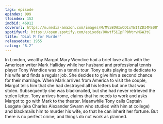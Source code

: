```yaml
---
tags: episode
epindex: 099
tfoindex: 152
imdbid: 46912
coverurl: https://m.media-amazon.com/images/M/MV5BOWIwODIxYWItZDI4MS00YzhhLWE3MmYtMzlhZDIwOTMzZmE5L2ltYWdlXkEyXkFqcGdeQXVyNjc1NTYyMjg@._V1_SX202_CR0,0,202,300_.jpg
spotifyurl: https://open.spotify.com/episode/00wtfSiIpFP8htrvMGW3tC
title: "Dial M for Murder"
releasedate: 1955
rating: "8.2"
---
```


In London, wealthy Margot Mary Wendice had a brief love affair with the American writer Mark Halliday while her husband and professional tennis player Tony Wendice was on a tennis tour. Tony quits playing to dedicate to his wife and finds a regular job. She decides to give him a second chance for their marriage. When Mark arrives from America to visit the couple, Margot tells him that she had destroyed all his letters but one that was stolen. Subsequently she was blackmailed, but she had never retrieved the stolen letter. Tony arrives home, claims that he needs to work and asks Margot to go with Mark to the theater. Meanwhile Tony calls Captain Lesgate (aka Charles Alexander Swann who studied with him at college) and blackmails him to murder his wife, so that he can inherit her fortune. But there is no perfect crime, and things do not work as planned.